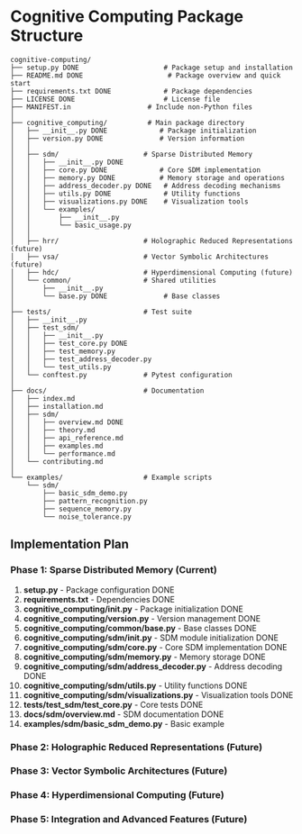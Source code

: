 # Cognitive Computing Package Structure

```
cognitive-computing/
├── setup.py DONE                     # Package setup and installation
├── README.md DONE                     # Package overview and quick start
├── requirements.txt DONE             # Package dependencies
├── LICENSE DONE                      # License file
├── MANIFEST.in                   # Include non-Python files
│
├── cognitive_computing/          # Main package directory
│   ├── __init__.py DONE             # Package initialization
│   ├── version.py DONE              # Version information
│   │
│   ├── sdm/                     # Sparse Distributed Memory
│   │   ├── __init__.py DONE
│   │   ├── core.py DONE             # Core SDM implementation
│   │   ├── memory.py DONE           # Memory storage and operations
│   │   ├── address_decoder.py DONE   # Address decoding mechanisms
│   │   ├── utils.py DONE             # Utility functions
│   │   ├── visualizations.py DONE    # Visualization tools
│   │   └── examples/
│   │       ├── __init__.py
│   │       └── basic_usage.py
│   │
│   ├── hrr/                     # Holographic Reduced Representations (future)
│   ├── vsa/                     # Vector Symbolic Architectures (future)
│   ├── hdc/                     # Hyperdimensional Computing (future)
│   └── common/                  # Shared utilities
│       ├── __init__.py
│       └── base.py DONE              # Base classes
│
├── tests/                       # Test suite
│   ├── __init__.py
│   ├── test_sdm/
│   │   ├── __init__.py
│   │   ├── test_core.py DONE
│   │   ├── test_memory.py
│   │   ├── test_address_decoder.py
│   │   └── test_utils.py
│   └── conftest.py              # Pytest configuration
│
├── docs/                        # Documentation
│   ├── index.md
│   ├── installation.md
│   ├── sdm/
│   │   ├── overview.md DONE
│   │   ├── theory.md
│   │   ├── api_reference.md
│   │   ├── examples.md
│   │   └── performance.md
│   └── contributing.md
│
└── examples/                    # Example scripts
    └── sdm/
        ├── basic_sdm_demo.py
        ├── pattern_recognition.py
        ├── sequence_memory.py
        └── noise_tolerance.py
```

## Implementation Plan

### Phase 1: Sparse Distributed Memory (Current)
1. **setup.py** - Package configuration DONE
2. **requirements.txt** - Dependencies DONE
3. **cognitive_computing/__init__.py** - Package initialization DONE
4. **cognitive_computing/version.py** - Version management DONE
5. **cognitive_computing/common/base.py** - Base classes DONE
6. **cognitive_computing/sdm/__init__.py** - SDM module initialization DONE
7. **cognitive_computing/sdm/core.py** - Core SDM implementation DONE
8. **cognitive_computing/sdm/memory.py** - Memory storage DONE
9. **cognitive_computing/sdm/address_decoder.py** - Address decoding DONE
10. **cognitive_computing/sdm/utils.py** - Utility functions DONE
11. **cognitive_computing/sdm/visualizations.py** - Visualization tools DONE
12. **tests/test_sdm/test_core.py** - Core tests DONE
13. **docs/sdm/overview.md** - SDM documentation DONE
14. **examples/sdm/basic_sdm_demo.py** - Basic example

### Phase 2: Holographic Reduced Representations (Future)
### Phase 3: Vector Symbolic Architectures (Future)
### Phase 4: Hyperdimensional Computing (Future)
### Phase 5: Integration and Advanced Features (Future)